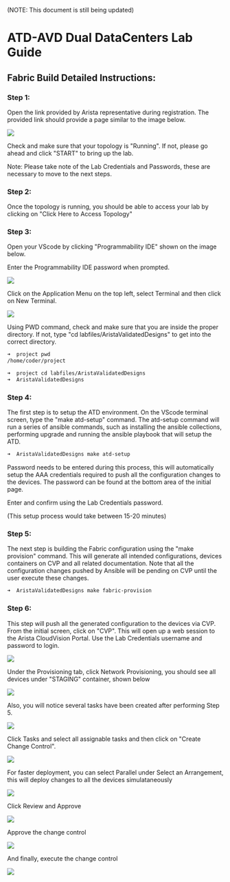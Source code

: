 (NOTE: This document is still being updated)


# ATD-AVD Dual DataCenters Lab Guide

## Fabric Build Detailed Instructions:

### Step 1:

Open the link provided by Arista representative during registration. The provided link should provide a page similar to the image below.


![](./images/Start_Screen.png)


Check and make sure that your topology is "Running". If not, please go ahead and click "START" to bring up the lab.

Note: Please take note of the Lab Credentials and Passwords, these are necessary to move to the next steps.

### Step 2:

Once the topology is running, you should be able to access your lab by clicking on "Click Here to Access Topology"

### Step 3:

Open your VScode by clicking "Programmability IDE" shown on the image below.

Enter the Programmability IDE password when prompted.


![](./images/Programmability_IDE.png)

Click on the Application Menu on the top left, select Terminal and then click on New Terminal. 

![](./images/Open_Terminal.png)

Using PWD command, check and make sure that you are inside the proper directory. If not, type "cd labfiles/AristaValidatedDesigns" to get into the correct directory.

```bash
➜  project pwd
/home/coder/project

➜  project cd labfiles/AristaValidatedDesigns
➜  AristaValidatedDesigns
```

### Step 4:

The first step is to setup the ATD environment. On the VScode terminal screen, type the "make atd-setup" command. The atd-setup command will run a series of ansible commands, such as installing the ansible collections, performing upgrade and running the ansible playbook that will setup the ATD.

```bash
➜  AristaValidatedDesigns make atd-setup
```

Password needs to be entered during this process, this will automatically setup the AAA credentials required to push all the configuration changes to the devices. The password can be found at the bottom area of the initial page.

Enter and confirm using the Lab Credentials password.

(This setup process would take between 15-20 minutes)

### Step 5:

The next step is building the Fabric configuration using the "make provision" command. This will generate all intended configurations, devices containers on CVP and all related documentation. Note that all the configuration changes pushed by Ansible will be pending on CVP until the user execute these changes. 

```bash
➜  AristaValidatedDesigns make fabric-provision
```

### Step 6:

This step will push all the generated configuration to the devices via CVP. From the initial screen, click on "CVP". This will open up a web session to the Arista CloudVision Portal. Use the Lab Credentials username and password to login.


![](./images/CVP.png)


Under the Provisioning tab, click Network Provisioning, you should see all devices under "STAGING" container, shown below

![](./images/Net_Prov_View.png)


Also, you will notice several tasks have been created after performing Step 5.

![](./images/Tasks.png)

Click Tasks and select all assignable tasks and then click on "Create Change Control".

![](./images/ChangeControl1.png)

For faster deployment, you can select Parallel under Select an Arrangement, this will deploy changes to all the devices simulataneously 

![](./images/ChangeControl2.png)

Click Review and Approve

![](./images/ChangeControl3.png)

Approve the change control

![](./images/ChangeControl4.png)

And finally, execute the change control

![](./images/ChangeControl5.png)

